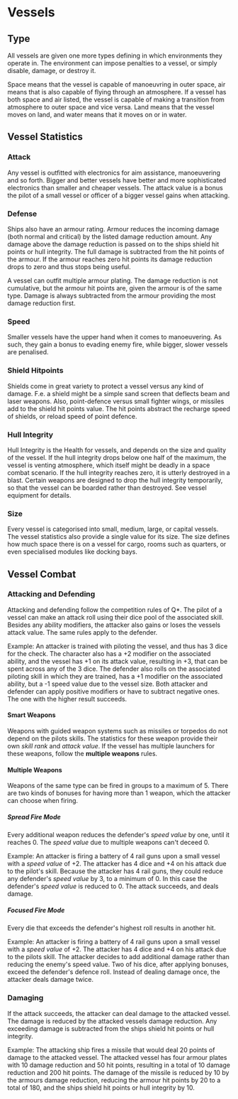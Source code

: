 # Vessels

## Type

All vessels are given one more types defining in which environments they operate
in. The environment can impose penalties to a vessel, or simply disable, damage,
or destroy it.

Space means that the vessel is capable of manoeuvring in outer space, air means
that is also capable of flying through an atmosphere. If a vessel has both space
and air listed, the vessel is capable of making a transition from atmosphere to
outer space and vice versa. Land means that the vessel moves on land, and water
means that it moves on or in water.

## Vessel Statistics

### Attack

Any vessel is outfitted with electronics for aim assistance, manoeuvering and so
forth. Bigger and better vessels have better and more sophisticated electronics
than smaller and cheaper vessels. The attack value is a bonus the pilot of a
small vessel or officer of a bigger vessel gains when attacking.

### Defense

Ships also have an armour rating. Armour reduces the incoming damage (both
normal and critical) by the listed damage reduction amount. Any damage above the
damage reduction is passed on to the ships shield hit points or hull integrity.
The full damage is subtracted from the hit points of the armour. If the armour
reaches zero hit points its damage reduction drops to zero and thus stops being
useful.

A vessel can outfit multiple armour plating. The damage reduction is not
cumulative, but the armour hit points are, given the armour is of the same type.
Damage is always subtracted from the armour providing the most damage reduction
first.

### Speed

Smaller vessels have the upper hand when it comes to manoeuvering. As such, they
gain a bonus to evading enemy fire, while bigger, slower vessels are penalised.

### Shield Hitpoints

Shields come in great variety to protect a vessel versus any kind of damage.
F.e. a shield might be a simple sand screen that deflects beam and laser
weapons. Also, point-defence versus small fighter wings, or missiles add to the
shield hit points value. The hit points abstract the recharge speed of shields,
or reload speed of point defence.

### Hull Integrity

Hull Integrity is the Health for vessels, and depends on the size and quality of
the vessel. If the hull integrity drops below one half of the maximum, the
vessel is venting atmosphere, which itself might be deadly in a space combat
scenario. If the hull integrity reaches zero, it is utterly destroyed in a
blast. Certain weapons are designed to drop the hull integrity temporarily, so
that the vessel can be boarded rather than destroyed. See vessel equipment for
details.

### Size

Every vessel is categorised into small, medium, large, or capital vessels. The
vessel statistics also provide a single value for its size. The size defines how
much space there is on a vessel for cargo, rooms such as quarters, or even
specialised modules like docking bays.

## Vessel Combat

### Attacking and Defending

Attacking and defending follow the competition rules of Q*. The pilot of a
vessel can make an attack roll using their dice pool of the associated skill.
Besides any ability modifiers, the attacker also gains or loses the vessels
attack value. The same rules apply to the defender.

Example: An attacker is trained with piloting the vessel, and thus has 3 dice
for the check. The character also has a +2 modifier on the associated ability,
and the vessel has +1 on its attack value, resulting in +3, that can be spent
across any of the 3 dice. The defender also rolls on the associated piloting
skill in which they are trained, has a +1 modifier on the associated ability,
but a -1 speed value due to the vessel size. Both attacker and defender can
apply positive modifiers or have to subtract negative ones. The one with the
higher result succeeds.

#### Smart Weapons

Weapons with guided weapon systems such as missiles or torpedos do not depend on
the pilots skills. The statistics for these weapon provide their own *skill
rank* and *attack value*. If the vessel has multiple launchers for these
weapons, follow the **multiple weapons** rules.

#### Multiple Weapons

Weapons of the same type can be fired in groups to a maximum of 5. There are two
kinds of bonuses for having more than 1 weapon, which the attacker can choose
when firing.

##### Spread Fire Mode

Every additional weapon reduces the defender's *speed value* by one, until it
reaches 0. The *speed value* due to multiple weapons can't deceed 0.

Example: An attacker is firing a battery of 4 rail guns upon a small vessel with
a *speed value* of +2. The attacker has 4 dice and +4 on his attack due to the
pilot's skill. Because the attacker has 4 rail guns, they could reduce any
defender's *speed value* by 3, to a minimum of 0. In this case the defender's
*speed value* is reduced to 0. The attack succeeds, and deals damage.

##### Focused Fire Mode

Every die that exceeds the defender's highest roll results in another hit.

Example: An attacker is firing a battery of 4 rail guns upon a small vessel with
a *speed value* of +2. The attacker has 4 dice and +4 on his attack due to the
pilots skill. The attacker decides to add additional damage rather than reducing
the enemy's speed value. Two of his dice, after applying bonuses, exceed the
defender's defence roll. Instead of dealing damage once, the attacker deals
damage twice.

### Damaging

If the attack succeeds, the attacker can deal damage to the attacked vessel. The
damage is reduced by the attacked vessels damage reduction. Any exceeding damage
is subtracted from the ships shield hit points or hull integrity.

Example: The attacking ship fires a missile that would deal 20 points of damage
to the attacked vessel. The attacked vessel has four armour plates with 10
damage reduction and 50 hit points, resulting in a total of 10 damage reduction
and 200 hit points. The damage of the missile is reduced by 10 by the armours
damage reduction, reducing the armour hit points by 20 to a total of 180, and
the ships shield hit points or hull integrity by 10.